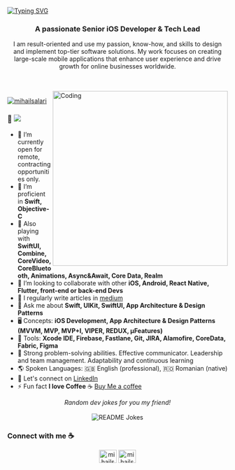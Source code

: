 <a href="https://git.io/typing-svg"><img src="https://readme-typing-svg.demolab.com?font=Fira+Code&center=true&width=1280&lines=Hi+there+%F0%9F%91%8B;I'm+Mihail+Salari+%F0%9F%A4%9D;A+Senior+iOS+Engineer+%2F+Tech+Lead+%E2%9A%A1;I+love+building+top-tier+software+solutions+%F0%9F%91%A8%E2%80%8D%F0%9F%92%BB" alt="Typing SVG" /></a>


<h3 align="center">A passionate Senior iOS Developer & Tech Lead</h3>
<p align="center">I am result-oriented and use my passion, know-how, and skills to design and implement top-tier software solutions. My work focuses on creating large-scale mobile applications that enhance user experience and drive growth for online businesses worldwide.</p><br><br>

<img align="right" alt="Coding" width="400" src="https://s11.gifyu.com/images/Sgulm.gif">

<p align="left"> <a href="https://twitter.com/mihailsalari" target="blank"><img src="https://img.shields.io/twitter/follow/mihailsalari?logo=twitter&style=for-the-badge" alt="mihailsalari" /></a> </p>

### 👋 ![](https://komarev.com/ghpvc/?username=mihailsalari&color=268f77&label=Hey!!!+Visitor)

- 🔭 I’m currently open for remote, contracting opportunities only.
- 🌱 I’m proficient in **Swift, Objective-C**
- 🌱 Also playing with **SwiftUI, Combine, CoreVideo, CoreBluetooth, Animations, Async&Await, Core Data, Realm**
- 👯 I’m looking to collaborate with other **iOS, Android, React Native, Flutter, front-end or back-end Devs**
- 📝 I regularly write articles in [medium](https://medium.com/@mihail_salari)
- 💬 Ask me about **Swift, UIKit, SwiftUI, App Architecture & Design Patterns**
- 🖥️ Concepts: **iOS Development, App Architecture & Design Patterns (MVVM, MVP, MVP+I, VIPER, REDUX, μFeatures)**
- 💼 Tools: **Xcode IDE, Firebase, Fastlane, Git, JIRA, Alamofire, CoreData, Fabric, Figma**
- 🧭 Strong problem-solving abilities. Effective communicator. Leadership and team management. Adaptability and continuous learning
- 🌎 Spoken Languages: 🇬🇧 English (professional), 🇷🇴 Romanian (native)
- 🤝 Let's connect on [LinkedIn](https://www.linkedin.com/in/mihail-salari/)
- ⚡ Fun fact **I love Coffee** :coffee: [Buy Me a coffee](https://www.buymeacoffee.com/mihailsalari)

<div align="center"> 
<i>Random dev jokes for you my friend!</i></br></br>
<img align="center" src="https://readme-jokes.vercel.app/api?bgColor=%23073b4c&textColor=%2306d6a0&aColor=%2306d6a0&borderColor=%2306d6a0" alt="README Jokes">
</div>

### Connect with me :coffee:
<p align="center">
<a href="https://twitter.com/mihailsalari" target="blank"><img align="center" src="https://user-images.githubusercontent.com/8138585/255580473-e9e13421-89cf-445b-b2e2-e50e0864789f.svg" alt="mihailsalari" height="30" width="40" /></a>
<a href="https://www.linkedin.com/in/mihail-salari/" target="blank"><img align="center" src="https://upload.wikimedia.org/wikipedia/commons/8/81/LinkedIn_icon.svg" alt="mihailsalari" height="30" width="40" /></a>
</p>

<!-- More sections like stats, tech stack, etc., as per your preference -->


